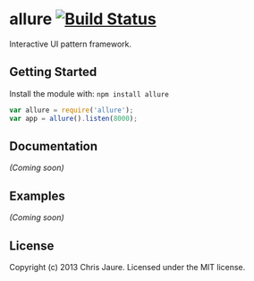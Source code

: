 # allure [![Build Status](https://secure.travis-ci.org/chrisjaure/allure.png?branch=master)](http://travis-ci.org/chrisjaure/allure)

Interactive UI pattern framework.

## Getting Started
Install the module with: `npm install allure`

```javascript
var allure = require('allure');
var app = allure().listen(8000);
```

## Documentation
_(Coming soon)_

## Examples
_(Coming soon)_

## License
Copyright (c) 2013 Chris Jaure. Licensed under the MIT license.